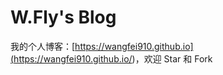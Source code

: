 # W.Fly's Blog

我的个人博客：[https://wangfei910.github.io](<https://wangfei910.github.io/>)，欢迎 Star 和 Fork
